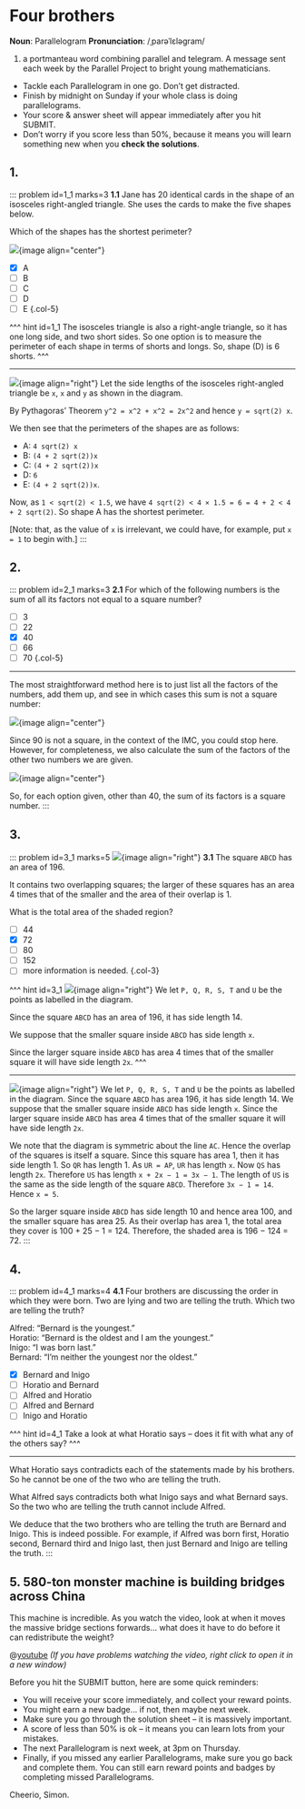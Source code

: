 # Four brothers

<div class="dictionary">

__Noun__: Parallelogram
__Pronunciation__: /ˌparəˈlɛləɡram/

1. a portmanteau word combining parallel and telegram. A message sent each
week by the Parallel Project to bright young mathematicians.

</div>

*	Tackle each Parallelogram in one go. Don’t get distracted.
*	Finish by midnight on Sunday if your whole class is doing parallelograms.
*	Your score & answer sheet will appear immediately after you hit SUBMIT.
*	Don’t worry if you score less than 50%, because it means you will learn something new when you __check the solutions__.


## 1.
<!--- 2013 (9) --->

::: problem id=1_1 marks=3
__1.1__ Jane has 20 identical cards in the shape of an isosceles right-angled triangle. She uses the cards to make the five shapes below.  

Which of the shapes has the shortest perimeter?

![](/resources/9-29-four-brothers/2-triangles.png){image align="center"}

* [x] A
* [ ] B
* [ ] C
* [ ] D
* [ ] E
{.col-5}

^^^ hint id=1_1
The isosceles triangle is also a right-angle triangle, so it has one long side, and two short sides. So one option is to measure the perimeter of each shape in terms of shorts and longs. So, shape (D) is 6 shorts.
^^^

---

![](/resources/9-29-four-brothers/2-triangles-answer.png){image align="right"}
Let the side lengths of the isosceles right-angled triangle be `x`, `x` and `y` as shown in the diagram.  

By Pythagoras’ Theorem `y^2 = x^2 + x^2 = 2x^2` and hence `y = sqrt(2) x`.

We then see that the perimeters of the shapes are as follows:  

* A: `4 sqrt(2) x`
* B: `(4 + 2 sqrt(2))x`
* C: `(4 + 2 sqrt(2))x`
* D: `6`  
* E: `(4 + 2 sqrt(2))x`.  

Now, as `1 < sqrt(2) < 1.5`, we have `4 sqrt(2) < 4 × 1.5 = 6 = 4 + 2 < 4 + 2 sqrt(2)`. So shape A has the shortest perimeter.  

[Note: that, as the value of `x` is irrelevant, we could have, for example, put `x = 1` to begin with.]
:::


## 2.
<!--- 2013 (11) --->

::: problem id=2_1 marks=3
__2.1__ For which of the following numbers is the sum of all its factors not equal to a square number?

* [ ] 3
* [ ] 22
* [x] 40
* [ ] 66
* [ ] 70
{.col-5}

---

The most straightforward method here is to just list all the factors of the numbers, add them up, and see in which cases this sum is not a square number:

![](/resources/9-29-four-brothers/4-table1.png){image align="center"}

Since 90 is not a square, in the context of the IMC, you could stop here. However, for completeness, we also calculate the sum of the factors of the other two numbers we are given.

![](/resources/9-29-four-brothers/4-table2.png){image align="center"}

So, for each option given, other than 40, the sum of its factors is a square number.
:::


## 3.
<!--- 2013 (21) --->

::: problem id=3_1 marks=5
![](/resources/9-29-four-brothers/6-square.png){image align="right"}
__3.1__ The square `ABCD` has an area of 196.  

It contains two overlapping squares; the larger of these squares has an area 4 times that of the smaller and the area of their overlap is 1.  

What is the total area of the shaded region?

* [ ] 44
* [x] 72
* [ ] 80
* [ ] 152
* [ ] more information is needed.
{.col-3}

^^^ hint id=3_1
![](/resources/9-29-four-brothers/6-square-answer.png){image align="right"}
We let `P, Q, R, S, T` and `U` be the points as labelled in the diagram.  

Since the square `ABCD` has an area of 196, it has side length 14.  

We suppose that the smaller square inside `ABCD` has side length `x`.  

Since the larger square inside `ABCD` has area 4 times that of the smaller square it will have side length `2x`.
^^^

---

![](/resources/9-29-four-brothers/6-square-answer.png){image align="right"}
We let `P, Q, R, S, T` and `U` be the points as labelled in the diagram. Since the square `ABCD` has area 196, it has side length 14. We suppose that the smaller square inside `ABCD` has side length `x`. Since the larger square inside `ABCD` has area 4 times that of the smaller square it will have side length `2x`.  

We note that the diagram is symmetric about the line `AC`. Hence the overlap of the squares is itself a square. Since this square has area 1, then it has side length 1. So `QR` has length 1. As `UR = AP`, `UR` has length `x`. Now `QS` has length `2x`. Therefore `US` has length `x + 2x − 1 = 3x − 1`. The length of `US` is the same as the side length of the square `ABCD`. Therefore `3x − 1 = 14`. Hence `x = 5`.  

So the larger square inside `ABCD` has side length 10 and hence area 100, and the smaller square has area 25. As their overlap has area 1, the total area they cover is 100 + 25 − 1 = 124. Therefore, the shaded area is 196 − 124 = 72.
:::


## 4.
<!--- 2013 (23) --->

::: problem id=4_1 marks=4
__4.1__ Four brothers are discussing the order in which they were born. Two are lying and two are telling the truth. Which two are telling the truth?

Alfred: “Bernard is the youngest.”   
Horatio: “Bernard is the oldest and I am the youngest.”  
Inigo: “I was born last.”  
Bernard: “I’m neither the youngest nor the oldest.”  

* [x] Bernard and Inigo  
* [ ] Horatio and Bernard   
* [ ] Alfred and Horatio  
* [ ] Alfred and Bernard  
* [ ] Inigo and Horatio

^^^ hint id=4_1
Take a look at what Horatio says – does it fit with what any of the others say?
^^^

---

What Horatio says contradicts each of the statements made by his brothers. So he cannot be one of the two who are telling the truth.  

What Alfred says contradicts both what Inigo says and what Bernard says. So the two who are telling the truth cannot include Alfred.  

We deduce that the two brothers who are telling the truth are Bernard and Inigo. This is indeed possible. For example, if Alfred was born first, Horatio second, Bernard third and Inigo last, then just Bernard and Inigo are telling the truth.
:::


## 5. 580-ton monster machine is building bridges across China

This machine is incredible. As you watch the video, look at when it moves the massive bridge sections forwards... what does it have to do before it can redistribute the weight?

@[youtube](cKi8VWRDA_c?rel=0) _(If you have problems watching the video, right click to open it in a new window)_


Before you hit the SUBMIT button, here are some quick reminders:

*	You will receive your score immediately, and collect your reward points.
*	You might earn a new badge... if not, then maybe next week.
*	Make sure you go through the solution sheet – it is massively important.
*	A score of less than 50% is ok – it means you can learn lots from your mistakes.
*	The next Parallelogram is next week, at 3pm on Thursday.
*	Finally, if you missed any earlier Parallelograms, make sure you go back and complete them. You can still earn reward points and badges by completing missed Parallelograms.

Cheerio,
Simon.

